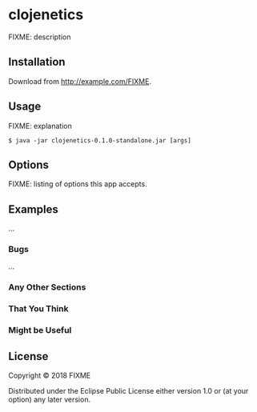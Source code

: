 # clojenetics

FIXME: description

## Installation

Download from http://example.com/FIXME.

## Usage

FIXME: explanation

    $ java -jar clojenetics-0.1.0-standalone.jar [args]

## Options

FIXME: listing of options this app accepts.

## Examples

...

### Bugs

...

### Any Other Sections
### That You Think
### Might be Useful

## License

Copyright © 2018 FIXME

Distributed under the Eclipse Public License either version 1.0 or (at
your option) any later version.
